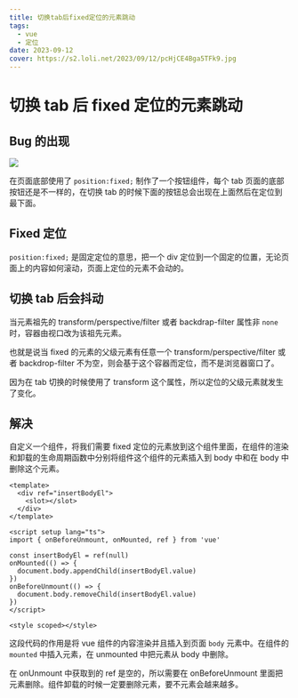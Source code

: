 ```yaml
---
title: 切换tab后fixed定位的元素跳动
tags:
  - vue
  - 定位
date: 2023-09-12
cover: https://s2.loli.net/2023/09/12/pcHjCE4Bga5TFk9.jpg
---
```


# 切换 tab 后 fixed 定位的元素跳动

## Bug 的出现

![](https://s2.loli.net/2023/09/12/DGzRWur3ZaK2XnF.png)

在页面底部使用了 `position:fixed;` 制作了一个按钮组件，每个 tab 页面的底部按钮还是不一样的，在切换 tab 的时候下面的按钮总会出现在上面然后在定位到最下面。

## Fixed 定位

`position:fixed;` 是固定定位的意思，把一个 div 定位到一个固定的位置，无论页面上的内容如何滚动，页面上定位的元素不会动的。

## 切换 tab 后会抖动

当元素祖先的 transform/perspective/filter 或者 backdrap-filter 属性非 `none` 时，容器由视口改为该祖先元素。

也就是说当 fixed 的元素的父级元素有任意一个 transform/perspective/filter 或者 backdrop-filter 不为空，则会基于这个容器而定位，而不是浏览器窗口了。

因为在 tab 切换的时候使用了 transform 这个属性，所以定位的父级元素就发生了变化。

## 解决

自定义一个组件，将我们需要 fixed 定位的元素放到这个组件里面，在组件的渲染和卸载的生命周期函数中分别将组件这个组件的元素插入到 body 中和在 body 中删除这个元素。

```vue
<template>
  <div ref="insertBodyEl">
    <slot></slot>
  </div>
</template>

<script setup lang="ts">
import { onBeforeUnmount, onMounted, ref } from 'vue'

const insertBodyEl = ref(null)
onMounted(() => {
  document.body.appendChild(insertBodyEl.value)
})
onBeforeUnmount(() => {
  document.body.removeChild(insertBodyEl.value)
})
</script>

<style scoped></style>
```

这段代码的作用是将 vue 组件的内容渲染并且插入到页面 `body` 元素中。在组件的 `mounted` 中插入元素，在 unmounted 中把元素从 body 中删除。

在 onUnmount 中获取到的 ref 是空的，所以需要在 onBeforeUnmount 里面把元素删除。组件卸载的时候一定要删除元素，要不元素会越来越多。
